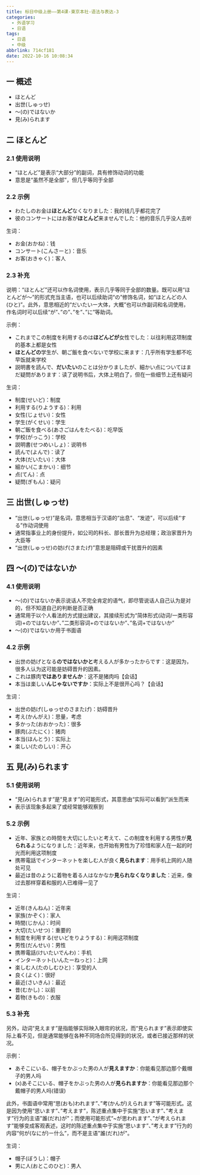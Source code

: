 ```yaml
---
title: 标日中级上册——第4课-東京本社-语法与表达-3
categories:
  - 外语学习
  - 日语
tags:
  - 日语
  - 中级
abbrlink: 714cf181
date: 2022-10-16 10:08:34
---
```

## 一 概述

* ほとんど
* 出世(しゅっせ)
* ～(の)ではないか
* 見(み)られます

<!--more-->

## 二  ほとんど

### 2.1 使用说明

* “ほとんど”是表示“大部分”的副词，具有修饰动词的功能
* 意思是“虽然不是全部”，但几乎等同于全部

### 2.2 示例

* わたしのお金は**ほとんど**なくなりました：我的钱几乎都花完了
* 彼のコンサートにはお客が**ほとんど**来ませんでした：他的音乐几乎没人去听

生词：

* お金(おかね)：钱
* コンサート(こんさーと)：音乐
* お客(おきゃく)：客人

### 2.3 补充

说明：“ほとんど”还可以作名词使用，表示几乎等同于全部的数量。既可以用“ほとんどが～”的形式充当主语，也可以后续助词“の”修饰名词，如“ほとんどの人(ひと)”。此外，意思相近的“だいたいー大体，大概”也可以作副词和名词使用，作名词时可以后续“が”、”の”、”を”、”に”等助词。

示例：

* これまでこの制度を利用するのは**ほどんどが**女性でした：以往利用这项制度的基本上都是女性
* **ほとんどの**学生が、朝ご飯を食べないで学校に来ます：几乎所有学生都不吃早饭就来学校
* 説明書を読んで、**だいたい**のことは分かりましたが、細かい点についてはまだ疑問があります：读了说明书后，大体上明白了，但在一些细节上还有疑问

生词：

* 制度(せいど)：制度
* 利用する(りようする)：利用
* 女性(じょせい)：女性
* 学生(がくせい)：学生
* 朝ご飯を食べる(あさごはんをたべる)：吃早饭
* 学校(がっこう)：学校
* 説明書(せつめいしょ)：说明书
* 読んで(よんで)：读了
* 大体(だいたい)：大体
* 細かい(こまかい)：细节
* 点(てん)：点
* 疑問(ぎもん)：疑问

## 三 出世(しゅっせ)

* “出世(しゅっせ)”是名词，意思相当于汉语的“出息”、“发迹”，可以后续“する”作动词使用
* 通常指事业上的身份提升，如公司的科长、部长晋升为总经理；政治家晋升为大臣等
* “出世(しゅっせ)の妨げ(さまたげ)”意思是阻碍或干扰晋升的因素

## 四 ～(の)ではないか

### 4.1  使用说明

* ～(の)ではないか表示说话人不完全肯定的语气，即尽管说话人自己认为是对的，但不知道自己的判断是否正确
* 通常用于以个人看法的方式提出建议，其接续形式为“简体形式(动词/一类形容词)+のではないか”、”二类形容词+のではないか”、”名词+ではないか”
* ～(の)ではないか用于书面语

### 4.2 示例

* 出世の妨げとなる**のではないかと**考える人が多かったからです：这是因为，很多人认为这可能是妨碍晋升的因素。
* これは豚肉**ではありませんか**：这不是猪肉吗【会话】
* 本当は楽しい**んじゃないですか**：实际上不是很开心吗？【会话】

生词：

* 出世の妨げ(しゅっせのさまたげ)：妨碍晋升
* 考え(かんがえ)：思量，考虑
* 多かった(おおかった)：很多
* 豚肉(ぶたにく)：猪肉
* 本当(ほんとう)：实际上
* 楽しい(たのしい)：开心

## 五 見(み)られます

### 5.1 使用说明

* “見(み)られます”是“見ます”的可能形式，其意思由“实际可以看到”派生而来
* 表示该现象多起来了或经常能够观察到

### 5.2 示例

* 近年、家族との時間を大切にしたいと考えて、この制度を利用する男性が**見られる**ようになりました：近年来，也开始有男性为了珍惜和家人在一起的时光而利用这项制度
* 携帯電話でインターネットを楽しむ人が良く**見られます**：用手机上网的人随处可见
* 最近は昔のように着物を着る人はなかなか**見られなくなりました**：近来，像过去那样穿着和服的人已难得一见了

生词：

* 近年(きんねん)：近年来
* 家族(かぞく)：家人
* 時間(じかん)：时间
* 大切(たいせつ)：重要的
* 制度を利用する(せいどをりようする)：利用这项制度
* 男性(だんせい)：男性
* 携帯電話(けいたいでんわ)：手机
* インターネット(いんたーねっと)：上网
* 楽しむ人(たのしむひと)：享受的人
* 良く(よく)：很好
* 最近(さいきん)：最近
* 昔(むかし)：以前
* 着物(きもの)：衣服

### 5.3 补充

另外，动词“見えます”是指能够实际映入眼帘的状况，而“見られます”表示即使实际上看不见，但是通常能够在各种不同场合所见得到的状况，或者已接近那样的状况。

示例：

* あそこにいる、帽子をかぶった男の人が**見えますか**：你能看见那边那个戴帽子的男人吗
* (x)あそこにいる、帽子をかぶった男の人が**見られますか**：你能看见那边那个戴帽子的男人吗(错误)

此外，书面语中常用“思(おも)われます”、”考(かんが)えられます”等可能形式。这是因为使用“思います”、”考えます”，陈述重点集中于实施“思います”、”考えます”行为的主语"誰(だれ)が"；而使用可能形式“~が思われます”、”が考えられます”能够变成客观表述，这时的陈述重点集中于实施“思います”、”考えます”行为的内容“何が(なにが)ー什么”，而不是主语"誰(だれ)が"。

生词：

* 帽子(ぼうし)：帽子
* 男に人(おとこのひと)：男人

